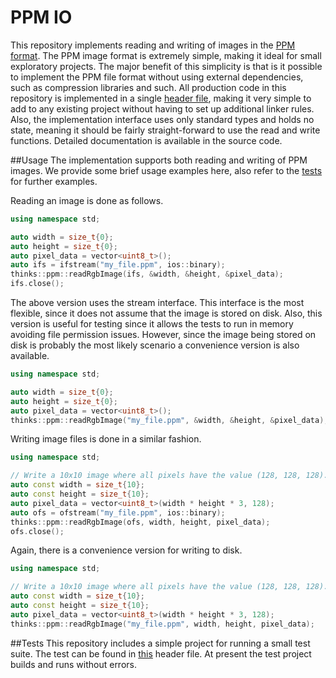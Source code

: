 # PPM IO
This repository implements reading and writing of images in the [PPM format](http://netpbm.sourceforge.net/doc/ppm.html). The PPM image format is extremely simple, making it ideal for small exploratory projects. The major benefit of this simplicity is that is it possible to implement the PPM file format without using external dependencies, such as compression libraries and such. All production code in this repository is implemented in a single [header file](https://github.com/thinks/ppm-io/blob/master/include/thinks/ppm.hpp), making it very simple to add to any existing project without having to set up additional linker rules. Also, the implementation interface uses only standard types and holds no state, meaning it should be fairly straight-forward to use the read and write functions. Detailed documentation is available in the source code.

##Usage
The implementation supports both reading and writing of PPM images. We provide some brief usage examples here, also refer to the [tests](https://github.com/thinks/ppm-io/blob/master/test/include/thinks/testPpm.hpp) for further examples.

Reading an image is done as follows.
```cpp
using namespace std;

auto width = size_t{0};
auto height = size_t{0};
auto pixel_data = vector<uint8_t>();
auto ifs = ifstream("my_file.ppm", ios::binary);
thinks::ppm::readRgbImage(ifs, &width, &height, &pixel_data);
ifs.close();
```
The above version uses the stream interface. This interface is the most flexible, since it does not assume that the image is stored on disk. Also, this version is useful for testing since it allows the tests to run in memory avoiding file permission issues. However, since the image being stored on disk is probably the most likely scenario a convenience version is also available.
```cpp
using namespace std;

auto width = size_t{0};
auto height = size_t{0};
auto pixel_data = vector<uint8_t>();
thinks::ppm::readRgbImage("my_file.ppm", &width, &height, &pixel_data);
```

Writing image files is done in a similar fashion.
```cpp
using namespace std;

// Write a 10x10 image where all pixels have the value (128, 128, 128).
auto const width = size_t{10};
auto const height = size_t{10};
auto pixel_data = vector<uint8_t>(width * height * 3, 128);
auto ofs = ofstream("my_file.ppm", ios::binary);
thinks::ppm::readRgbImage(ofs, width, height, pixel_data);
ofs.close();
```
Again, there is a convenience version for writing to disk.
```cpp
using namespace std;

// Write a 10x10 image where all pixels have the value (128, 128, 128).
auto const width = size_t{10};
auto const height = size_t{10};
auto pixel_data = vector<uint8_t>(width * height * 3, 128);
thinks::ppm::readRgbImage("my_file.ppm", width, height, pixel_data);
```

##Tests
This repository includes a simple project for running a small test suite. The test can be found in [this](https://github.com/thinks/ppm-io/blob/master/test/include/thinks/testPpm.hpp) header file. At present the test project builds and runs without errors.
